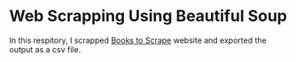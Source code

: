 # Web Scrapping Using Beautiful Soup 

In this respitory, I scrapped [Books to Scrape](https://books.toscrape.com/) website and exported the output as a csv file. 
